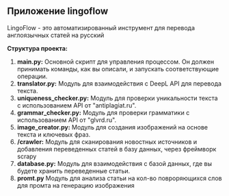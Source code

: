 ## Приложение lingoflow

LingoFlow - это автоматизированный инструмент для перевода англоязычных статей на русский

**Структура проекта:**

1. **main.py:** Основной скрипт для управления процессом. Он должен принимать команды, как вы описали, и запускать соответствующие операции.
2. **translator.py:** Модуль для взаимодействия с DeepL API для перевода текста.
3. **uniqueness_checker.py:** Модуль для проверки уникальности текста с использованием API от "antiplagiat.ru".
4. **grammar_checker.py:** Модуль для проверки грамматики с использованием API от "glvrd.ru".
5. **image_creator.py:** Модуль для создания изображений на основе текста и ключевых фраз.
6. **/crawler:** Модуль для сканирования новостных источников и добавления переведенных статей в базу данных, через фреймворк scrapy
7. **database.py:** Модуль для взаимодействия с базой данных, где вы будете хранить переведенные статьи.
8. **promt.py** Модуль для анализа статьи на кол-во повроряющихся слов для промта на генерацию изображения

